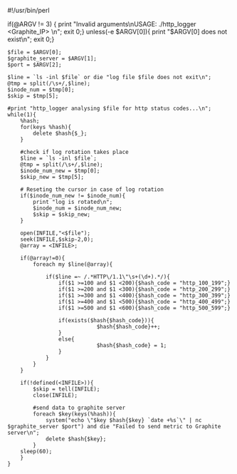 #!/usr/bin/perl

  if(@ARGV != 3) { print "Invalid arguments\nUSAGE: ./http_logger <logfile> <Graphite_IP> <PORT>\n"; exit 0;}
	unless(-e $ARGV[0]){ print "$ARGV[0] does not exist\n"; exit 0;}	

	$file = $ARGV[0];
	$graphite_server = $ARGV[1];
	$port = $ARGV[2];

	$line = `ls -inl $file` or die "log file $file does not exit\n";	
	@tmp = split(/\s+/,$line);
	$inode_num = $tmp[0];
	$skip = $tmp[5];
	
	#print "http_logger analysing $file for http status codes...\n";
	while(1){
		%hash;
		for(keys %hash){
			delete $hash{$_};
		}

		#check if log rotation takes place
		$line = `ls -inl $file`;
		@tmp = split(/\s+/,$line);
		$inode_num_new = $tmp[0];
		$skip_new = $tmp[5];
	
		# Reseting the cursor in case of log rotation 
		if($inode_num_new != $inode_num){
			print "log is rotated\n";
			$inode_num = $inode_num_new;
			$skip = $skip_new;
		}

		open(INFILE,"<$file");
		seek(INFILE,$skip-2,0);
		@array = <INFILE>;
	
		if(@array!=0){
			foreach my $line(@array){

				if($line =~ /.*HTTP\/1.1\"\s+(\d+).*/){
					if($1 >=100 and $1 <200){$hash_code = "http_100_199";}					
					if($1 >=200 and $1 <300){$hash_code = "http_200_299";}					
					if($1 >=300 and $1 <400){$hash_code = "http_300_399";}					
					if($1 >=400 and $1 <500){$hash_code = "http_400_499";}					
					if($1 >=500 and $1 <600){$hash_code = "http_500_599";}					
				
					if(exists($hash{$hash_code})){
								$hash{$hash_code}++;
					}
					else{
								$hash{$hash_code} = 1;
					}
				}
			}
		}
	
		if(!defined(<INFILE>)){
			$skip = tell(INFILE);
			close(INFILE);
	
			#send data to graphite server
			foreach $key(keys(%hash)){
				system("echo \"$key $hash{$key} `date +%s`\" | nc $graphite_server $port") and die "Failed to send metric to Graphite server\n";
				delete $hash{$key};
			}
		sleep(60);
		}
	}
